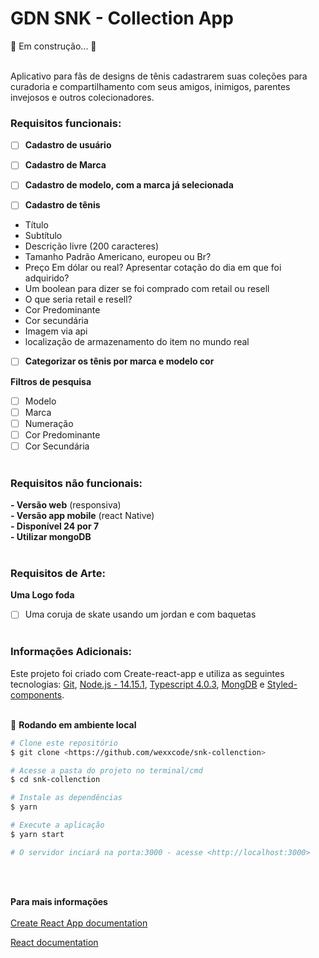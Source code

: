 # GDN SNK  - Collection App
 🚧   Em construção...   🚧  <br />  <br />


Aplicativo para fãs de designs de tênis cadastrarem suas coleções para curadoria e compartilhamento com seus amigos, inimigos, parentes invejosos e outros colecionadores.<br />
### Requisitos funcionais:
	
- [ ] **Cadastro de usuário**
	
- [ ] **Cadastro de Marca**
	
- [ ] **Cadastro de modelo, com a marca já selecionada**
	
- [ ] **Cadastro de tênis**
- Título
- Subtítulo
- Descrição livre (200 caracteres)
- Tamanho Padrão Americano, europeu ou Br?
- Preço Em dólar ou real? Apresentar cotação do dia em que foi adquirido?
- Um boolean para dizer se foi comprado com retail ou resell
- O que seria retail e resell?
- Cor Predominante
- Cor secundária
- Imagem via api
- localização de armazenamento do item no mundo real
	
- [ ] **Categorizar os tênis por marca e modelo cor**
		
**Filtros de pesquisa**
- [ ] Modelo
- [ ] Marca
- [ ] Numeração
- [ ] Cor Predominante
- [ ] Cor Secundária<br/><br/>

### Requisitos não funcionais:

**- Versão web** (responsiva) <br />
**- Versão app mobile** (react Native) <br />
**- Disponível 24 por 7** <br />
**- Utilizar mongoDB**<br/><br/>

### Requisitos de Arte:

**Uma Logo foda**
- [ ] Uma coruja de skate usando um jordan e com baquetas<br/><br/>
### Informações Adicionais: 

Este projeto foi criado com Create-react-app e utiliza as seguintes tecnologias:
[Git](https://git-scm.com), [Node.js - 14.15.1](https://nodejs.org/en/), [Typescript 4.0.3](https://www.typescriptlang.org/), [MongDB](https://www.mongodb.com/) e [Styled-components](https://styled-components.com/).<br/><br/>

🎲 **Rodando em ambiente local**

```bash
# Clone este repositório
$ git clone <https://github.com/wexxcode/snk-collenction>

# Acesse a pasta do projeto no terminal/cmd
$ cd snk-collenction

# Instale as dependências
$ yarn

# Execute a aplicação
$ yarn start

# O servidor inciará na porta:3000 - acesse <http://localhost:3000>
```
<br /><br />

**Para mais informações**<br /><br />
[Create React App documentation](https://facebook.github.io/create-react-app/docs/getting-started)

[React documentation](https://reactjs.org/) 

<br /><br />
